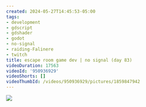 ```yaml
---
created: 2024-05-27T14:45:53-05:00
tags:
- development
- gdscript
- gdshader
- godot
- no-signal
- raiding-Falinere
- twitch
title: escape room game dev | no signal (day 83)
videoDuration: 17563
videoId: '950936929'
videoShorts: []
videoThumbId: /videos/950936929/pictures/1859847942
---
```


![](20240527194553.jpg)
